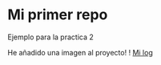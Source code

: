 # Mi primer repo

Ejemplo para la practica 2

He añadido una imagen al proyecto!
! [Mi log](GIT1.png)
